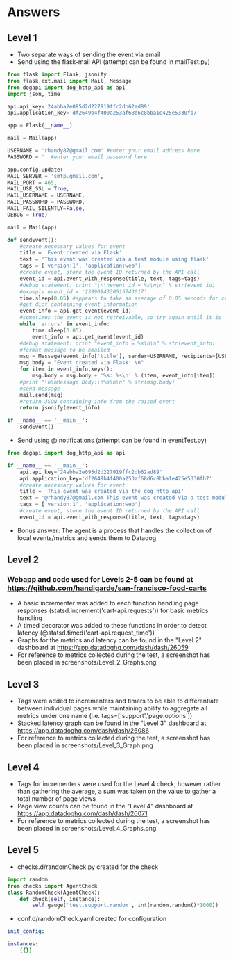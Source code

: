 # Answers

## Level 1

* Two separate ways of sending the event via email
* Send using the flask-mail API (attempt can be found in mailTest.py)
```python
from flask import Flask, jsonify
from flask.ext.mail import Mail, Message
from dogapi import dog_http_api as api
import json, time

api.api_key='24abba2e095d2d227919ffc2db62ad89'
api.application_key='df2649b4f400a253af68d6c8bba1e425e5330fb7'

app = Flask(__name__)

mail = Mail(app)

USERNAME = 'rhandy87@gmail.com' #enter your email address here
PASSWORD = '' #enter your email password here

app.config.update(
MAIL_SERVER = 'smtp.gmail.com',
MAIL_PORT = 465,
MAIL_USE_SSL = True,
MAIL_USERNAME = USERNAME,
MAIL_PASSWORD = PASSWORD,
MAIL_FAIL_SILENTLY=False,
DEBUG = True)

mail = Mail(app)

def sendEvent():
    #create necessary values for event
    title = 'Event created via Flask'
    text = 'This event was created via a test module using flask'
    tags = ['version:1', 'application:web']
    #create event, store the event ID returned by the API call
    event_id = api.event_with_response(title, text, tags=tags)
    #debug statement: print "\n\nevent_id = %s\n\n" % str(event_id)
    #example event_id = '2399094330515743017'
    time.sleep(0.05) #appears to take an average of 0.05 seconds for created event to be retreivable
    #get dict containing event information
    event_info = api.get_event(event_id)
    #sometimes the event is not retreivable, so try again until it is
    while 'errors' in event_info:
    	time.sleep(0.05)
    	event_info = api.get_event(event_id)
    #debug statement: print "event_info = %s\n\n" % str(event_info)
    #format message to be emailed
    msg = Message(event_info['title'], sender=USERNAME, recipients=[USERNAME])
    msg.body = "Event created via Flask: \n"
    for item in event_info.keys():
    	msg.body = msg.body + '%s: %s\n' % (item, event_info[item])
    #print "\n\nMessage Body:\n%s\n\n" % str(msg.body)
    #send message
    mail.send(msg)
    #return JSON containing info from the raised event
    return jsonify(event_info)

if __name__ == '__main__':
    sendEvent()
```

* Send using @ notifications (attempt can be found in eventTest.py)
```python
from dogapi import dog_http_api as api

if __name__ == '__main__':
    api.api_key='24abba2e095d2d227919ffc2db62ad89'
    api.application_key='df2649b4f400a253af68d6c8bba1e425e5330fb7'
    #create necessary values for event
    title = 'This event was created via the dog_http_api'
    text = '@rhandy87@gmail.com This event was created via a test module using dog_http_api'
    tags = ['version:1', 'application:web']
    #create event, store the event ID returned by the API call
    event_id = api.event_with_response(title, text, tags=tags)
```

* Bonus answer: The agent is a process that handles the collection of local events/metrics and sends them to Datadog

## Level 2

### Webapp and code used for Levels 2-5 can be found at https://github.com/handigarde/san-francisco-food-carts  

* A basic incrementer was added to each function handling page responses (statsd.increment('cart-api.requests')) for basic metrics handling
* A timed decorator was added to these functions in order to detect latency (@statsd.timed('cart-api.request_time'))
* Graphs for the metrics and latency can be found in the "Level 2" dashboard at https://app.datadoghq.com/dash/dash/26059
* For reference to metrics collected during the test, a screenshot has been placed in screenshots/Level_2_Graphs.png

## Level 3

* Tags were added to incrementers and timers to be able to differentiate between individual pages while maintaining ability to aggregate all metrics under one name (i.e. tags=['support','page:options'])
* Stacked latency graph can be found in the "Level 3" dashboard at https://app.datadoghq.com/dash/dash/26086
* For reference to metrics collected during the test, a screenshot has been placed in screenshots/Level_3_Graph.png

## Level 4

* Tags for incrementers were used for the Level 4 check, however rather than gathering the average, a sum was taken on the value to gather a total number of page views
* Page view counts can be found in the "Level 4" dashboard at https://app.datadoghq.com/dash/dash/26071
* For reference to metrics collected during the test, a screenshot has been placed in screenshots/Level_4_Graphs.png

## Level 5

* checks.d/randomCheck.py created for the check
```python
import random
from checks import AgentCheck
class RandomCheck(AgentCheck):
    def check(self, instance):
        self.gauge('test.support.random', int(random.random()*1000))
```
* conf.d/randomCheck.yaml created for configuration
```yaml
init_config:

instances:
    [{}]

```
